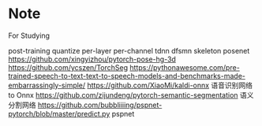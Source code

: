 # Note
For Studying

post-training quantize
per-layer per-channel
tdnn dfsmn skeleton posenet 
https://github.com/xingyizhou/pytorch-pose-hg-3d
https://github.com/ycszen/TorchSeg
https://pythonawesome.com/pre-trained-speech-to-text-text-to-speech-models-and-benchmarks-made-embarrassingly-simple/
https://github.com/XiaoMi/kaldi-onnx 语音识别网络to Onnx
https://github.com/zijundeng/pytorch-semantic-segmentation 语义分割网络
https://github.com/bubbliiiing/pspnet-pytorch/blob/master/predict.py pspnet
